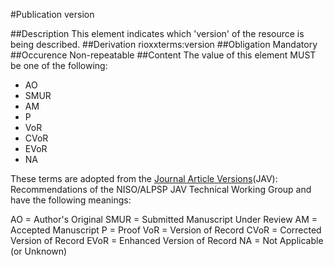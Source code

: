 #Publication version

##Description
This element indicates which 'version' of the resource is being described.
##Derivation
rioxxterms:version
##Obligation
Mandatory
##Occurence
Non-repeatable
##Content
The value of this element MUST be one of the following:

- AO
- SMUR
- AM
- P
- VoR
- CVoR
- EVoR
- NA

These terms are adopted from the [Journal Article Versions](http://www.niso.org/publications/rp/RP-8-2008.pdf)(JAV): Recommendations of the NISO/ALPSP JAV Technical Working Group and have the following meanings:

AO = Author's Original
SMUR = Submitted Manuscript Under Review
AM = Accepted Manuscript
P = Proof
VoR = Version of Record
CVoR = Corrected Version of Record
EVoR = Enhanced Version of Record
NA = Not Applicable (or Unknown)
